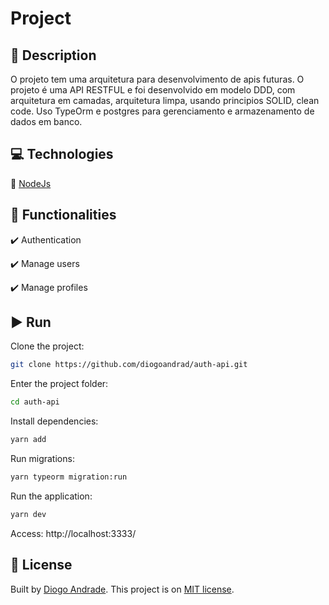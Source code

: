 # Project

## :page_facing_up:	Description

O projeto tem uma arquitetura para desenvolvimento de apis futuras. O projeto é uma API RESTFUL e foi desenvolvido em modelo DDD, com arquitetura em camadas, arquitetura limpa, usando principios SOLID, clean code. Uso TypeOrm e postgres para gerenciamento e armazenamento de dados em banco.

## :computer: Technologies

:small_blue_diamond: [NodeJs](https://nodejs.org/docs/latest/api/)

## :pushpin: Functionalities

:heavy_check_mark: Authentication

:heavy_check_mark: Manage users

:heavy_check_mark: Manage profiles

## :arrow_forward: Run

Clone the project:
```bash
git clone https://github.com/diogoandrad/auth-api.git
```

Enter the project folder:
```bash
cd auth-api
```

Install dependencies:
```bash
yarn add
```

Run migrations:
```bash
yarn typeorm migration:run
```

Run the application:
```bash
yarn dev
```

Access: http://localhost:3333/

## :closed_book: License

Built by [Diogo Andrade](https://github.com/diogoandrad).
This project is on [MIT license](./LICENSE).
